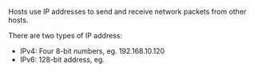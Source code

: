 Hosts use IP addresses to send and receive network packets from other hosts.

There are two types of IP address:
- IPv4: Four 8-bit numbers, eg. 192.168.10.120
- IPv6: 128-bit address, eg. 